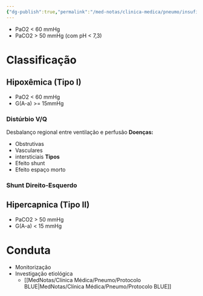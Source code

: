 ```yaml
---
{"dg-publish":true,"permalink":"/med-notas/clinica-medica/pneumo/insuficiencia-respiratoria/","tags":["review"]}
---
```


- PaO2 < 60 mmHg
- PaCO2 > 50 mmHg (com pH < 7,3)
# Classificação
## Hipoxêmica (Tipo I)
- PaO2 < 60 mmHg
- G(A-a) >= 15mmHg
### Distúrbio V/Q
Desbalanço regional entre ventilação e perfusão
**Doenças:**
- Obstrutivas
- Vasculares
- intersticiais
**Tipos**
- Efeito shunt
- Efeito espaço morto
### Shunt Direito-Esquerdo
## Hipercapnica (Tipo II)
- PaCO2 > 50 mmHg
- G(A-a) < 15 mmHg
# Conduta
- Monitorização
- Investigação etiológica
	- [[MedNotas/Clínica Médica/Pneumo/Protocolo BLUE\|MedNotas/Clínica Médica/Pneumo/Protocolo BLUE]]